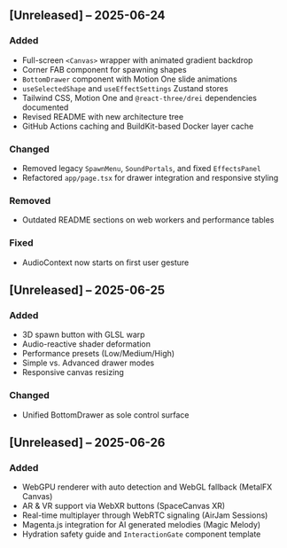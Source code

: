 ## [Unreleased] – 2025-06-24

### Added
- Full-screen `<Canvas>` wrapper with animated gradient backdrop
- Corner FAB component for spawning shapes
- `BottomDrawer` component with Motion One slide animations
- `useSelectedShape` and `useEffectSettings` Zustand stores
- Tailwind CSS, Motion One and `@react-three/drei` dependencies documented
- Revised README with new architecture tree
- GitHub Actions caching and BuildKit-based Docker layer cache

### Changed
- Removed legacy `SpawnMenu`, `SoundPortals`, and fixed `EffectsPanel`
- Refactored `app/page.tsx` for drawer integration and responsive styling

### Removed
- Outdated README sections on web workers and performance tables

### Fixed
- AudioContext now starts on first user gesture

## [Unreleased] – 2025-06-25

### Added
- 3D spawn button with GLSL warp
- Audio-reactive shader deformation
- Performance presets (Low/Medium/High)
- Simple vs. Advanced drawer modes
- Responsive canvas resizing

### Changed
- Unified BottomDrawer as sole control surface

## [Unreleased] – 2025-06-26

### Added
- WebGPU renderer with auto detection and WebGL fallback (MetalFX Canvas)
- AR & VR support via WebXR buttons (SpaceCanvas XR)
- Real-time multiplayer through WebRTC signaling (AirJam Sessions)
- Magenta.js integration for AI generated melodies (Magic Melody)
- Hydration safety guide and `InteractionGate` component template


